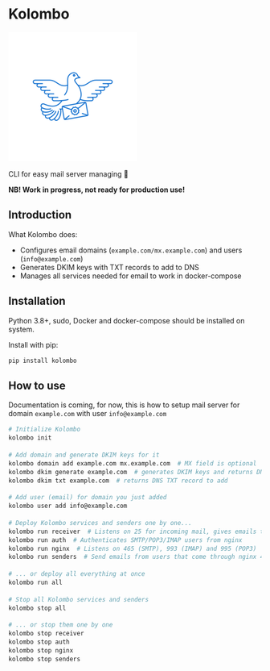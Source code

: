 # Kolombo

![Kolombo Logo](https://raw.githubusercontent.com/HarrySky/kolombo/main/logo.png "Kolombo Logo")

CLI for easy mail server managing 💌

**NB! Work in progress, not ready for production use!**

## Introduction

What Kolombo does:
- Configures email domains (`example.com/mx.example.com`) and users (`info@example.com`)
- Generates DKIM keys with TXT records to add to DNS
- Manages all services needed for email to work in docker-compose

## Installation

Python 3.8+, sudo, Docker and docker-compose should be installed on system.

Install with pip:
```sh
pip install kolombo
```

## How to use

Documentation is coming, for now,
this is how to setup mail server for
domain `example.com` with user `info@example.com`

```sh
# Initialize Kolombo
kolombo init

# Add domain and generate DKIM keys for it
kolombo domain add example.com mx.example.com  # MX field is optional
kolombo dkim generate example.com  # generates DKIM keys and returns DNS TXT record to add
kolombo dkim txt example.com  # returns DNS TXT record to add

# Add user (email) for domain you just added
kolombo user add info@example.com

# Deploy Kolombo services and senders one by one...
kolombo run receiver  # Listens on 25 for incoming mail, gives emails to users that come through nginx 993/995 ports
kolombo run auth  # Authenticates SMTP/POP3/IMAP users from nginx
kolombo run nginx  # Listens on 465 (SMTP), 993 (IMAP) and 995 (POP3)
kolombo run senders  # Send emails from users that come through nginx 465 port

# ... or deploy all everything at once
kolombo run all

# Stop all Kolombo services and senders
kolombo stop all

# ... or stop them one by one
kolombo stop receiver
kolombo stop auth
kolombo stop nginx
kolombo stop senders
```
